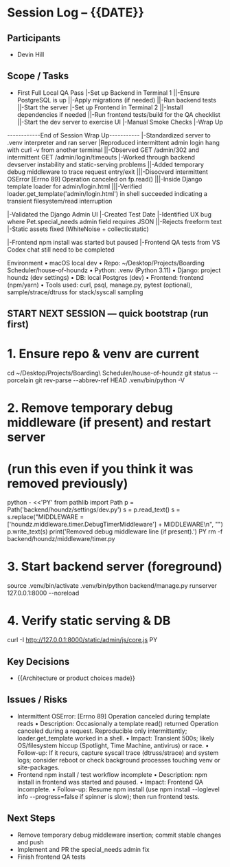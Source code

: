 # Session Log – {{DATE}}

## Participants
- Devin Hill

## Scope / Tasks
- First Full Local QA Pass
|-Set up Backend in Terminal 1
||-Ensure PostgreSQL is up
||-Apply migrations (if needed)
||-Run backend tests
||-Start the server
|-Set up Frontend in Terminal 2
||-Install dependencies if needed
||-Run frontend tests/build for the QA checklist
||-Start the dev server to exercise UI
|-Manual Smoke Checks
|-Wrap Up

------------End of Session Wrap Up-----------
|-Standardized server to .venv interpreter and ran server
|Reproduced intermittent admin login hang with curl -v from another terminal
||-Observed GET /admin/302 and intermittent GET /admin/login/timeouts
|-Worked through backend devserver instability and static-serving problems
||-Added temporary debug middleware to trace request entry/exit
|||-Disocverd intermittent OSError [Errno 89] Operation canceled on fp.read() 
|||-Inside Django template loader for admin/login.html
|||-Verified loader.get_template('admin/login.html') in shell succeeded indicating a transient filesystem/read interruption

|-Validated the Django Admin UI
|-Created Test Date
|-Identified UX bug where Pet.special_needs admin field requires JSON
||-Rejects freeform text
|-Static assets fixed (WhiteNoise + collecticstatic)

|-Frontend npm install was started but paused
|-Frontend QA tests from VS Codex chat still need to be completed

Environment
	•	macOS local dev
	•	Repo: ~/Desktop/Projects/Boarding Scheduler/house-of-houndz
	•	Python: .venv (Python 3.11)
	•	Django: project houndz (dev settings)
	•	DB: local Postgres (dev)
	•	Frontend: frontend (npm/yarn)
	•	Tools used: curl, psql, manage.py, pytest (optional), sample/strace/dtruss for stack/syscall sampling

## START NEXT SESSION — quick bootstrap (run first)

# 1. Ensure repo & venv are current
cd ~/Desktop/Projects/Boarding\ Scheduler/house-of-houndz
git status --porcelain
git rev-parse --abbrev-ref HEAD
.venv/bin/python -V

# 2. Remove temporary debug middleware (if present) and restart server
# (run this even if you think it was removed previously)
python - <<'PY'
from pathlib import Path
p = Path('backend/houndz/settings/dev.py')
s = p.read_text()
s = s.replace("MIDDLEWARE = ['houndz.middleware.timer.DebugTimerMiddleware'] + MIDDLEWARE\n", "")
p.write_text(s)
print('Removed debug middleware line (if present).')
PY
rm -f backend/houndz/middleware/timer.py

# 3. Start backend server (foreground)
source .venv/bin/activate
.venv/bin/python backend/manage.py runserver 127.0.0.1:8000 --noreload

# 4. Verify static serving & DB
curl -I http://127.0.0.1:8000/static/admin/js/core.js
PY

## Key Decisions
- {{Architecture or product choices made}}

## Issues / Risks
- Intermittent OSError: [Errno 89] Operation canceled during template reads
	•	Description: Occasionally a template read() returned Operation canceled during a request. Reproducible only intermittently; loader.get_template worked in a shell.
	•	Impact: Transient 500s; likely OS/filesystem hiccup (Spotlight, Time Machine, antivirus) or race.
	•	Follow-up: If it recurs, capture syscall trace (dtruss/strace) and system logs; consider reboot or check background processes touching venv or site-packages.
- Frontend npm install / test workflow incomplete
	•	Description: npm install in frontend was started and paused.
	•	Impact: Frontend QA incomplete.
	•	Follow-up: Resume npm install (use npm install --loglevel info --progress=false if spinner is slow); then run frontend tests.


## Next Steps
- Remove temporary debug middleware insertion; commit stable changes and push
- Implement and PR the special_needs admin fix
- Finish frontend QA tests
